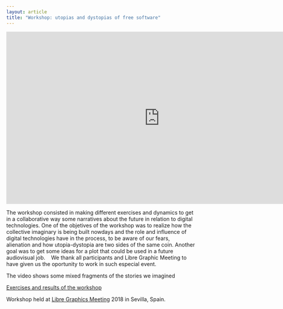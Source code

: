 ```yaml
---
layout: article
title: "Workshop: utopias and dystopias of free software"
---  
```

<iframe width="810" height="455" src="https://peertube.social/videos/embed/eef713b0-8f74-44e5-b49f-aa6727bbd005" frameborder="0" allowfullscreen></iframe>

The workshop consisted in making different exercises and dynamics to get in a collaborative way some narratives about the future in relation to digital technologies.
One of the objetives of the workshop was to realize how the collective imaginary is being built nowdays and the role and influence of digital technologies have in the process, to be aware of our fears, alienation and how utopia-dystopia are two sides of the same coin. Another goal was to get some ideas for a plot that could be used in a future audiovisual job. 
 
We thank all participants and Libre Graphic Meeting to have given us the oportunity to work in such especial event.

The video shows some mixed fragments of the stories we imagined

[Exercises and results of the workshop](https://github.com/AVFLOSS/UtopiasDistopias)

Workshop held at [Libre Graphics Meeting](https://libregraphicsmeeting.org/2018/es/) 2018 in Sevilla, Spain.
